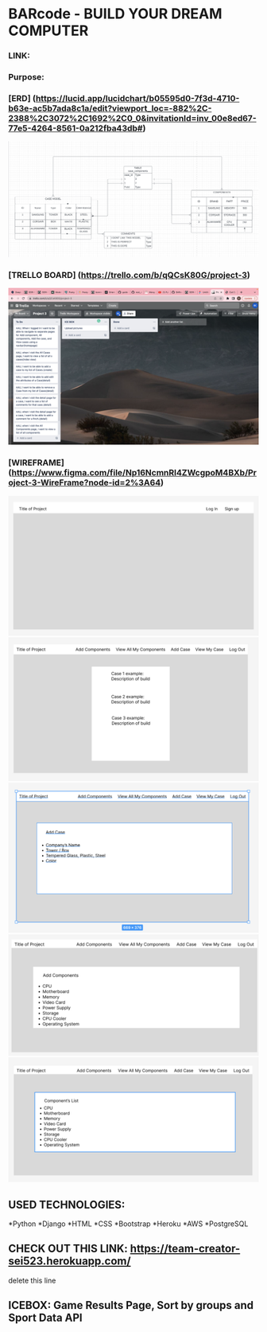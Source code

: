 # BARcode - BUILD YOUR DREAM COMPUTER
### LINK:  

### Purpose: 

### [ERD] (https://lucid.app/lucidchart/b05595d0-7f3d-4710-b63e-ac5b7ada8c1a/edit?viewport_loc=-882%2C-2388%2C3072%2C1692%2C0_0&invitationId=inv_00e8ed67-77e5-4264-8561-0a212fba43db#)
![ERD](images/ERD.png)

### [TRELLO BOARD] (https://trello.com/b/qQCsK80G/project-3)
![Trello Board](images/trello.png)

### [WIREFRAME] (https://www.figma.com/file/Np16NcmnRl4ZWcgpoM4BXb/Project-3-WireFrame?node-id=2%3A64)
![wireframe](images/wireframe1.png)
![wireframe](images/wireframe2.png)
![wireframe](images/wireframe3.png)
![wireframe](images/wireframe4.png)
![wireframe](images/wireframe5.png)

## USED TECHNOLOGIES:
*Python 
*Django 
*HTML
*CSS 
*Bootstrap 
*Heroku 
*AWS 
*PostgreSQL

## CHECK OUT THIS LINK: https://team-creator-sei523.herokuapp.com/

delete this line

## ICEBOX: Game Results Page, Sort by groups and Sport Data API

